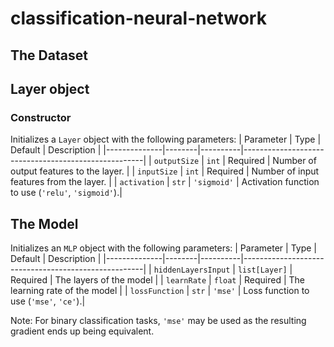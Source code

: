 # classification-neural-network

## The Dataset

## Layer object

### Constructor

Initializes a `Layer` object with the following parameters:
| Parameter    | Type   | Default  | Description                                         |
|--------------|--------|----------|-----------------------------------------------------|
| `outputSize`  | `int`  | Required | Number of output features to the layer.             |
| `inputSize` | `int`  | Required | Number of input features from the layer.          |
| `activation` | `str`  | `'sigmoid'` | Activation function to use (`'relu'`, `'sigmoid'`).|

## The Model

Initializes an `MLP` object with the following parameters:
| Parameter    | Type   | Default  | Description                                         |
|--------------|--------|----------|-----------------------------------------------------|
| `hiddenLayersInput`  | `list[Layer]`  | Required | The layers of the model |
| `learnRate` | `float`  | Required | The learning rate of the model |
| `lossFunction` | `str`  | `'mse'` | Loss function to use (`'mse'`, `'ce'`).|

Note: For binary classification tasks, `'mse'` may be used as the resulting gradient ends up being equivalent.
